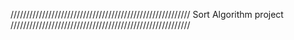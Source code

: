 /////////////////////////////////////////////////////////
Sort Algorithm project
/////////////////////////////////////////////////////////
